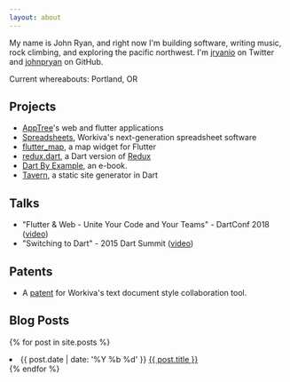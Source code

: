 ```yaml
---
layout: about
---
```


My name is John Ryan, and right now I'm building software, writing music, rock
climbing, and exploring the pacific northwest.
I'm [jryanio](http://twitter.com/jryanio) on Twitter and [johnpryan](http://github.com/johnpryan) on GitHub.

Current whereabouts: Portland, OR

## Projects

- [AppTree][apptree]'s web and flutter applications
- [Spreadsheets][spreadsheets], Workiva's next-generation spreadsheet software
- [flutter_map][flutter-map], a map widget for Flutter
- [redux.dart][redux-dart], a Dart version of [Redux][redux]
- [Dart By Example][dart-by-example], an e-book.
- [Tavern][tavern], a static site generator in Dart

## Talks

- "Flutter & Web - Unite Your Code and Your Teams" - DartConf 2018 ([video][flutter-web-talk])
- "Switching to Dart" - 2015 Dart Summit ([video][switch-dart])

## Patents

- A [patent][patent] for Workiva's text document style collaboration tool.

## Blog Posts

{% for post in site.posts %}
<li>
    <span class="date">{{ post.date | date: '%Y %b %d' }}</span>
    <a href="{{ post.url }}">{{ post.title }}</a>
</li>
{% endfor %}

[apptree]: http://www.apptreerevolution.com/
[spreadsheets]: https://success.workiva.com/explore/spreadsheets
[tavern]: https://github.com/johnpryan/tavern
[redux-dart]: https://github.com/johnpryan/redux.dart
[redux]: https://github.com/reactjs/redux
[dart-by-example]: https://github.com/johnpryan/dartbyexample
[dart-docker]: https://github.com/johnpryan/dart-content-shell-docker
[switch-dart]: https://www.youtube.com/watch?v=4O4jr0tr_ow
[flutter-web-talk]: https://www.youtube.com/watch?v=GpLb2XvKv20
[patent]: https://www.google.com/patents/US9239820
[flutter-map]: https://github.com/apptreesoftware/flutter_map
